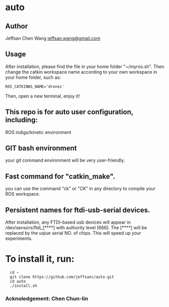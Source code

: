 # auto
## Author
  Jeffsan Chen Wang <jeffsan.wang@gmail.com>

## Usage

  After installation, please find the file in your home folder "~/myros.sh".
  Then change the catkin workspace name according to your own workspace in your home folder, such as:
  
    ROS_CATKINWS_NAME='drones'
    
  Then, open a new terminal, enjoy it!

## This repo is for auto user configuration, including:
  ROS indigo/kinetic environment
## GIT bash environment
  your git command environment will be very user-friendly.
## Fast command for "catkin_make". 
  you can use the command "ck" or "CK" in any directory to compile your ROS workspace.
      
## Persistent names for ftdi-usb-serial devices. 
  After installation, any FTDI-based usb devices will appear in /dev/sensors/ftdi_[\*\*\*\*] with authority level [666].
  The [\*\*\*\*] will be replaced by the uqiue serial NO. of chips.
  This will speed up your experiments.
  
# To install it, run:
      cd ~
      git clone https://github.com/jeffsanc/auto.git
      cd auto
      ./install.sh

### Acknoledgement: Chen Chun-lin
